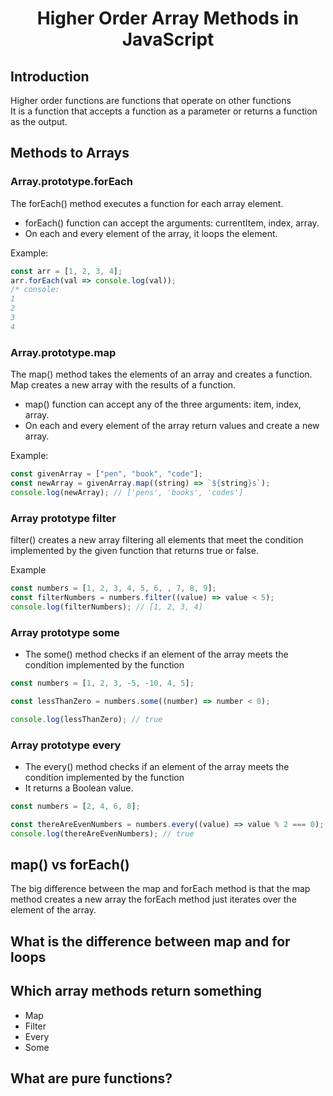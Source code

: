 <h1 align="center">Higher Order Array Methods in JavaScript</h1>

## Introduction

Higher order functions are functions that operate on other functions  
It is a function that accepts a function as a parameter or returns a function as the output.

## Methods to Arrays

### Array.prototype.forEach

The forEach() method executes a function for each array element.

- forEach() function can accept the arguments: currentItem, index, array.
- On each and every element of the array, it loops the element.

Example:

```js
const arr = [1, 2, 3, 4];
arr.forEach(val => console.log(val));
/* console:
1
2
3
4
```

### Array.prototype.map

The map() method takes the elements of an array and creates a function. Map creates a new array with the results of a function.

- map() function can accept any of the three arguments: item, index, array.
- On each and every element of the array return values and create a new array.

Example:

```js
const givenArray = ["pen", "book", "code"];
const newArray = givenArray.map((string) => `${string}s`);
console.log(newArray); // ['pens', 'books', 'codes']
```

### Array prototype filter

filter() creates a new array filtering all elements that meet the condition implemented by the given function that returns true or false.

Example

```js
const numbers = [1, 2, 3, 4, 5, 6, , 7, 8, 9];
const filterNumbers = numbers.filter((value) => value < 5);
console.log(filterNumbers); // [1, 2, 3, 4]
```

### Array prototype some

- The some() method checks if an element of the array meets the condition implemented by the function

```js
const numbers = [1, 2, 3, -5, -10, 4, 5];

const lessThanZero = numbers.some((number) => number < 0);

console.log(lessThanZero); // true
```

### Array prototype every

- The every() method checks if an element of the array meets the condition implemented by the function
- It returns a Boolean value.

```js
const numbers = [2, 4, 6, 8];

const thereAreEvenNumbers = numbers.every((value) => value % 2 === 0);
console.log(thereAreEvenNumbers); // true
```

## map() vs forEach()

The big difference between the map and forEach method is that the map method creates a new array
the forEach method just iterates over the element of the array.

## What is the difference between map and for loops

## Which array methods return something

- Map
- Filter
- Every
- Some

## What are pure functions?
